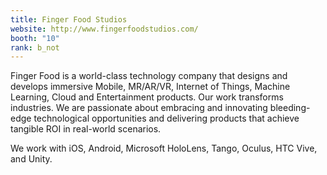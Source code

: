 ```yaml
---
title: Finger Food Studios
website: http://www.fingerfoodstudios.com/
booth: "10"
rank: b_not
---
```


Finger Food is a world-class technology company that designs and develops immersive Mobile, MR/AR/VR, Internet of Things, Machine Learning, Cloud and Entertainment products. Our work transforms industries. We are passionate about embracing and innovating bleeding-edge technological opportunities and delivering products that achieve tangible ROI in real-world scenarios.

We work with iOS, Android, Microsoft HoloLens, Tango, Oculus, HTC Vive, and Unity.
